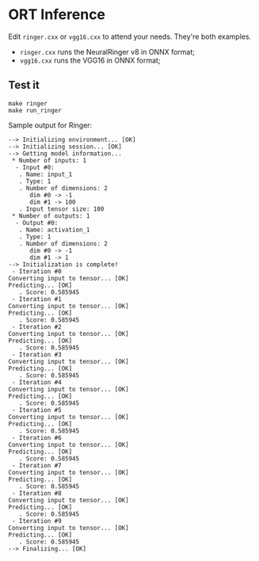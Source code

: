 # ORT Inference

Edit `ringer.cxx` or `vgg16.cxx` to attend your needs. They're both examples.

* `ringer.cxx` runs the NeuralRinger v8 in ONNX format;
* `vgg16.cxx` runs the VGG16 in ONNX format;

## Test it

```
make ringer
make run_ringer
```

Sample output for Ringer:

```
--> Initializing environment... [OK]
--> Initializing session... [OK]
--> Getting model information...
 * Number of inputs: 1
  - Input #0:
   . Name: input_1
   . Type: 1
   . Number of dimensions: 2
      dim #0 -> -1
      dim #1 -> 100
   . Input tensor size: 100
 * Number of outputs: 1
  - Output #0:
   . Name: activation_1
   . Type: 1
   . Number of dimensions: 2
      dim #0 -> -1
      dim #1 -> 1
--> Initialization is complete!
 - Iteration #0
Converting input to tensor... [OK]
Predicting... [OK]
   . Score: 0.585945
 - Iteration #1
Converting input to tensor... [OK]
Predicting... [OK]
   . Score: 0.585945
 - Iteration #2
Converting input to tensor... [OK]
Predicting... [OK]
   . Score: 0.585945
 - Iteration #3
Converting input to tensor... [OK]
Predicting... [OK]
   . Score: 0.585945
 - Iteration #4
Converting input to tensor... [OK]
Predicting... [OK]
   . Score: 0.585945
 - Iteration #5
Converting input to tensor... [OK]
Predicting... [OK]
   . Score: 0.585945
 - Iteration #6
Converting input to tensor... [OK]
Predicting... [OK]
   . Score: 0.585945
 - Iteration #7
Converting input to tensor... [OK]
Predicting... [OK]
   . Score: 0.585945
 - Iteration #8
Converting input to tensor... [OK]
Predicting... [OK]
   . Score: 0.585945
 - Iteration #9
Converting input to tensor... [OK]
Predicting... [OK]
   . Score: 0.585945
--> Finalizing... [OK]
```